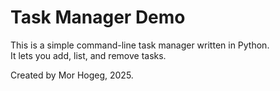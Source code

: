 # Task Manager Demo

This is a simple command-line task manager written in Python.  
It lets you add, list, and remove tasks.

Created by Mor Hogeg, 2025.